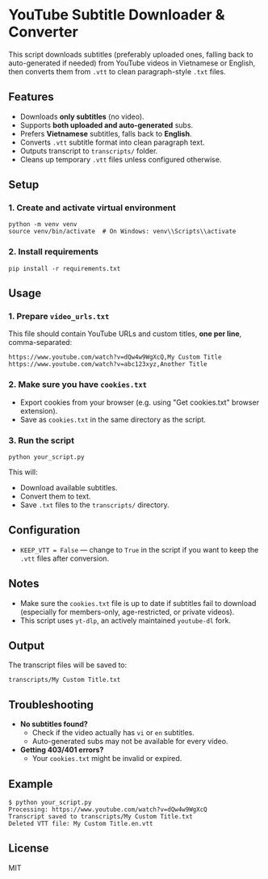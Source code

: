 YouTube Subtitle Downloader & Converter
=======================================

This script downloads subtitles (preferably uploaded ones, falling back to auto-generated if needed) from YouTube videos in Vietnamese or English, then converts them from `.vtt` to clean paragraph-style `.txt` files.

Features
--------

- Downloads **only subtitles** (no video).
- Supports **both uploaded and auto-generated** subs.
- Prefers **Vietnamese** subtitles, falls back to **English**.
- Converts `.vtt` subtitle format into clean paragraph text.
- Outputs transcript to `transcripts/` folder.
- Cleans up temporary `.vtt` files unless configured otherwise.

Setup
-----

### 1. Create and activate virtual environment

    python -m venv venv
    source venv/bin/activate  # On Windows: venv\\Scripts\\activate

### 2. Install requirements

    pip install -r requirements.txt

Usage
-----

### 1. Prepare `video_urls.txt`

This file should contain YouTube URLs and custom titles, **one per line**, comma-separated:

    https://www.youtube.com/watch?v=dQw4w9WgXcQ,My Custom Title
    https://www.youtube.com/watch?v=abc123xyz,Another Title

### 2. Make sure you have `cookies.txt`

- Export cookies from your browser (e.g. using "Get cookies.txt" browser extension).
- Save as `cookies.txt` in the same directory as the script.

### 3. Run the script

    python your_script.py

This will:
- Download available subtitles.
- Convert them to text.
- Save `.txt` files to the `transcripts/` directory.

Configuration
-------------

- `KEEP_VTT = False` — change to `True` in the script if you want to keep the `.vtt` files after conversion.

Notes
-----

- Make sure the `cookies.txt` file is up to date if subtitles fail to download (especially for members-only, age-restricted, or private videos).
- This script uses `yt-dlp`, an actively maintained `youtube-dl` fork.

Output
------

The transcript files will be saved to:

    transcripts/My Custom Title.txt

Troubleshooting
---------------

- **No subtitles found?**
  - Check if the video actually has `vi` or `en` subtitles.
  - Auto-generated subs may not be available for every video.
- **Getting 403/401 errors?**
  - Your `cookies.txt` might be invalid or expired.

Example
-------

    $ python your_script.py
    Processing: https://www.youtube.com/watch?v=dQw4w9WgXcQ
    Transcript saved to transcripts/My Custom Title.txt
    Deleted VTT file: My Custom Title.en.vtt

License
-------

MIT
